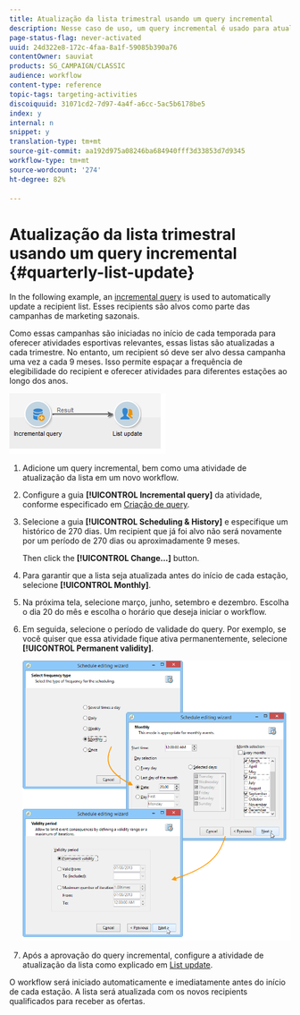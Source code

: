 ```yaml
---
title: Atualização da lista trimestral usando um query incremental
description: Nesse caso de uso, um query incremental é usado para atualizar automaticamente uma lista de recipient.
page-status-flag: never-activated
uuid: 24d322e8-172c-4faa-8a1f-59085b390a76
contentOwner: sauviat
products: SG_CAMPAIGN/CLASSIC
audience: workflow
content-type: reference
topic-tags: targeting-activities
discoiquuid: 31071cd2-7d97-4a4f-a6cc-5ac5b6178be5
index: y
internal: n
snippet: y
translation-type: tm+mt
source-git-commit: aa192d975a08246ba684940fff3d33853d7d9345
workflow-type: tm+mt
source-wordcount: '274'
ht-degree: 82%

---
```



# Atualização da lista trimestral usando um query incremental {#quarterly-list-update}

In the following example, an [incremental query](../../workflow/using/incremental-query.md) is used to automatically update a recipient list. Esses recipients são alvos como parte das campanhas de marketing sazonais.

Como essas campanhas são iniciadas no início de cada temporada para oferecer atividades esportivas relevantes, essas listas são atualizadas a cada trimestre. No entanto, um recipient só deve ser alvo dessa campanha uma vez a cada 9 meses. Isso permite espaçar a frequência de elegibilidade do recipient e oferecer atividades para diferentes estações ao longo dos anos.

![](assets/incremental_query_example.png)

1. Adicione um query incremental, bem como uma atividade de atualização da lista em um novo workflow.
1. Configure a guia **[!UICONTROL Incremental query]** da atividade, conforme especificado em [Criação de query](../../workflow/using/query.md#creating-a-query).
1. Selecione a guia **[!UICONTROL Scheduling & History]** e especifique um histórico de 270 dias. Um recipient que já foi alvo não será novamente por um período de 270 dias ou aproximadamente 9 meses.

   Then click the **[!UICONTROL Change...]** button.

1. Para garantir que a lista seja atualizada antes do início de cada estação, selecione **[!UICONTROL Monthly]**.
1. Na próxima tela, selecione março, junho, setembro e dezembro. Escolha o dia 20 do mês e escolha o horário que deseja iniciar o workflow.
1. Em seguida, selecione o período de validade do query. Por exemplo, se você quiser que essa atividade fique ativa permanentemente, selecione **[!UICONTROL Permanent validity]**.

   ![](assets/incremental_query_example_2.png)

1. Após a aprovação do query incremental, configure a atividade de atualização da lista como explicado em [List update](../../workflow/using/list-update.md).

O workflow será iniciado automaticamente e imediatamente antes do início de cada estação. A lista será atualizada com os novos recipients qualificados para receber as ofertas.
